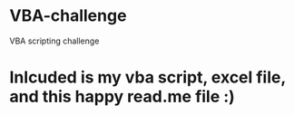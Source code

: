# VBA-challenge
VBA scripting challenge
# Inlcuded is my vba script, excel file, and this happy read.me file :)
